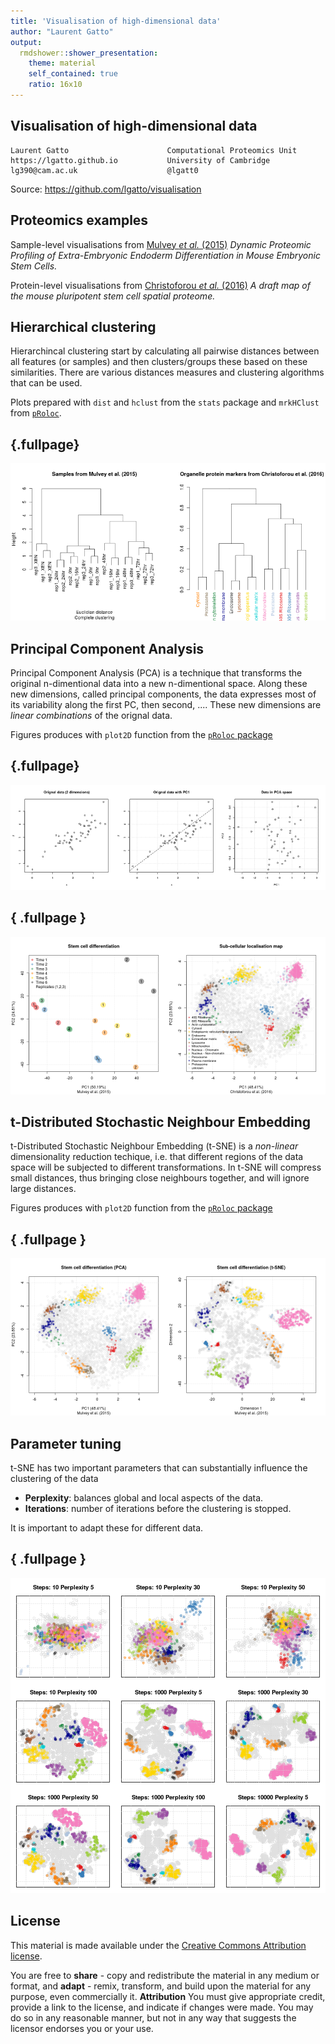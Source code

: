 ```yaml
---
title: 'Visualisation of high-dimensional data'
author: "Laurent Gatto"
output:
  rmdshower::shower_presentation:
    theme: material
    self_contained: true
    ratio: 16x10
---
```


## Visualisation of high-dimensional data 

```
Laurent Gatto                      Computational Proteomics Unit
https://lgatto.github.io           University of Cambridge
lg390@cam.ac.uk                    @lgatt0
```

Source: https://github.com/lgatto/visualisation




## Proteomics examples

Sample-level visualisations from
[Mulvey *et al.* (2015)](https://www.ncbi.nlm.nih.gov/pubmed/26059426)
*Dynamic Proteomic Profiling of Extra-Embryonic Endoderm
Differentiation in Mouse Embryonic Stem Cells.*

Protein-level visualisations from
[Christoforou *et al.* (2016)](https://www.ncbi.nlm.nih.gov/pubmed/26754106)
*A draft map of the mouse pluripotent stem cell spatial proteome.*

## Hierarchical clustering

Hierarchincal clustering start by calculating all pairwise distances
between all features (or samples) and then clusters/groups these based
on these similarities. There are various distances measures and
clustering algorithms that can be used. 

Plots prepared with `dist` and `hclust` from the `stats` package and
`mrkHClust` from
[`pRoloc`](https://bioconductor.org/packages/devel/bioc/html/pRoloc.html).

## {.fullpage}

![plot of chunk hclust](figure/hclust-1.png)

## Principal Component Analysis

Principal Component Analysis (PCA) is a technique that transforms the
original n-dimentional data into a new n-dimentional space. Along
these new dimensions, called principal components, the data expresses
most of its variability along the first PC, then second, .... These
new dimensions are *linear combinations* of the orignal data.

Figures produces with `plot2D` function from the
[`pRoloc` package](https://bioconductor.org/packages/devel/bioc/html/pRoloc.html)

## {.fullpage}

![plot of chunk pcaex](figure/pcaex-1.png)

## { .fullpage }

![plot of chunk pcaprot](figure/pcaprot-1.png)


## t-Distributed Stochastic Neighbour Embedding

t-Distributed Stochastic Neighbour Embedding (t-SNE) is a *non-linear*
dimensionality reduction techique, i.e. that different regions of the
data space will be subjected to different transformations. In t-SNE
will compress small distances, thus bringing close neighbours
together, and will ignore large distances.

Figures produces with `plot2D` function from the
[`pRoloc` package](https://bioconductor.org/packages/devel/bioc/html/pRoloc.html)

## { .fullpage }

![plot of chunk tsneex](figure/tsneex-1.png)


## Parameter tuning

t-SNE has two important parameters that can substantially influence
the clustering of the data

- **Perplexity**: balances global and local aspects of the data.
- **Iterations**: number of iterations before the clustering is
  stopped.

It is important to adapt these for different data.

## { .fullpage }



![plot of chunk tsnesplots](figure/tsnesplots-1.png)

## License

This material is made available under the
[Creative Commons Attribution license](https://creativecommons.org/licenses/by/4.0/).

You are free to **share** - copy and redistribute the material in any
medium or format, and **adapt** - remix, transform, and build upon the
material for any purpose, even commercially it.
**Attribution** You must give appropriate credit, provide a link to
the license, and indicate if changes were made. You may do so in any
reasonable manner, but not in any way that suggests the licensor
endorses you or your use.

